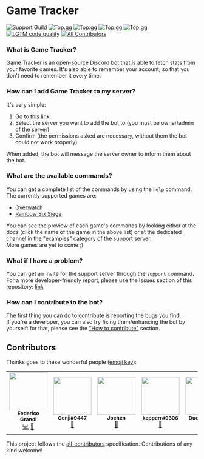 # Game Tracker

[![Support Guild](https://discordapp.com/api/guilds/475792603867119626/embed.png)](https://discord.gg/5YrhW4NHfY)
[![Top.gg](https://discordbots.org/api/widget/status/475421235950518292.svg)](https://discordbots.org/bot/475421235950518292)
[![Top.gg](https://discordbots.org/api/widget/servers/475421235950518292.svg)](https://discordbots.org/bot/475421235950518292)
[![Top.gg](https://discordbots.org/api/widget/lib/475421235950518292.svg)](https://discordbots.org/bot/475421235950518292)
[![Top.gg](https://discordbots.org/api/widget/owner/475421235950518292.svg)](https://discordbots.org/bot/475421235950518292)
[![LGTM code quality](https://img.shields.io/lgtm/grade/javascript/github/EndBug/game-tracker?label=Code%20quality)](https://lgtm.com/projects/g/EndBug/game-tracker/context:javascript)
[![All Contributors](https://img.shields.io/badge/all_contributors-3-orange.svg?style=flat)](#contributors)

### What is Game Tracker?

Game Tracker is an open-source Discord bot that is able to fetch stats from your favorite games. It's also able to remember your account, so that you don't need to remember it every time.

### How can I add Game Tracker to my server?

It's very simple:

1.  Go to [this link](https://discordapp.com/oauth2/authorize?client_id=475421235950518292&scope=bot&permissions=93248)
2.  Select the server you want to add the bot to (you must be owner/admin of the server)
3.  Confirm (the permissions asked are necessary, without them the bot could not work properly)

When added, the bot will message the server owner to inform them about the bot.

### What are the available commands?

You can get a complete list of the commands by using the `help` command.
The currently supported games are:

- [Overwatch](https://game-tracker.js.org/#/ow/overwatch)
- [Rainbow Six Siege](https://game-tracker.js.org/#/r6/rainbow)

You can see the preview of each game's commands by looking either at the docs (click the name of the game in the above list) or at the dedicated channel in the "examples" category of the [support server](#what-if-i-have-a-problem).  
More games are yet to come ;)

### What if I have a problem?

You can get an invite for the support server through the `support` command.  
For a more developer-friendly report, please use the Issues section of this repository: [link](https://github.com/EndBug/game-tracker/issues)

### How can I contribute to the bot?

The first thing you can do to contribute is reporting the bugs you find.  
If you're a developer, you can also try fixing them/enhancing the bot by yourself: for that, please see the ["How to contribute"](.github/CONTRIBUTING.md) section.

## Contributors

Thanks goes to these wonderful people ([emoji key](https://allcontributors.org/docs/en/emoji-key)):

<!-- ALL-CONTRIBUTORS-LIST:START - Do not remove or modify this section -->
<!-- prettier-ignore-start -->
<!-- markdownlint-disable -->
<table>
  <tr>
    <td align="center"><a href="https://github.com/EndBug"><img src="https://avatars1.githubusercontent.com/u/26386270?v=4?s=100" width="100px;" alt=""/><br /><sub><b>Federico Grandi</b></sub></a><br /><a href="https://github.com/EndBug/game-tracker/commits?author=EndBug" title="Code">💻</a> <a href="https://github.com/EndBug/game-tracker/commits?author=EndBug" title="Documentation">📖</a></td>
    <td align="center"><img src="https://i.imgur.com/jX5MSNj.png?s=100" width="100px;" alt=""/><br /><sub><b>Genji#9447</b></sub><br /><a href="https://github.com/EndBug/game-tracker/issues?q=author%3A" title="Bug reports">🐛</a></td>
    <td align="center"><a href="https://github.com/jpylypiw"><img src="https://avatars3.githubusercontent.com/u/12394156?v=4?s=100" width="100px;" alt=""/><br /><sub><b>Jochen</b></sub></a><br /><a href="#ideas-jpylypiw" title="Ideas, Planning, & Feedback">🤔</a></td>
    <td align="center"><img src="https://cdn.discordapp.com/avatars/693443942183600190/ed1162a00e5cb7bf157c68e034bb756c.png?s=100" width="100px;" alt=""/><br /><sub><b>kepperr#9306</b></sub><br /><a href="https://github.com/EndBug/game-tracker/issues?q=author%3A" title="Bug reports">🐛</a></td>
    <td align="center"><a href="https://duck.js.org"><img src="https://avatars2.githubusercontent.com/u/43557963?v=4?s=100" width="100px;" alt=""/><br /><sub><b>Duck Master</b></sub></a><br /><a href="https://github.com/EndBug/game-tracker/issues?q=author%3ADuckMasterAl" title="Bug reports">🐛</a></td>
  </tr>
</table>

<!-- markdownlint-enable -->
<!-- prettier-ignore-end -->

<!-- ALL-CONTRIBUTORS-LIST:END -->

This project follows the [all-contributors](https://github.com/all-contributors/all-contributors) specification. Contributions of any kind welcome!

